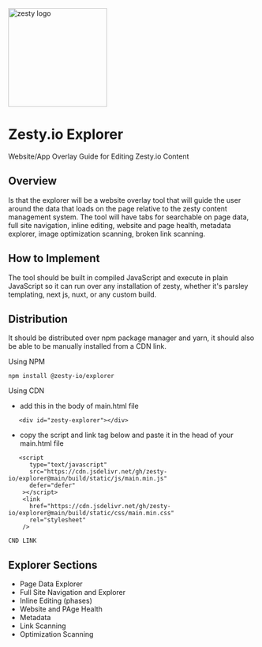 <img src="https://brand.zesty.io/zesty-io-logo.svg" alt="zesty logo" width="200">

# Zesty.io Explorer

Website/App Overlay Guide for Editing Zesty.io Content

## Overview

Is that the explorer will be a website overlay tool that will guide the user around the data that loads on the page relative to the zesty content management system. The tool will have tabs for searchable on page data, full site navigation, inline editing, website and page health, metadata explorer, image optimization scanning, broken link scanning.

## How to Implement

The tool should be built in compiled JavaScript and execute in plain JavaScript so it can run over any installation of zesty, whether it's parsley templating, next js, nuxt, or any custom build.

## Distribution

It should be distributed over npm package manager and yarn, it should also be able to be manually installed from a CDN link.

Using NPM

`npm install @zesty-io/explorer`

Using CDN

- add this in the body of main.html file

```
   <div id="zesty-explorer"></div>
```

- copy the script and link tag below and paste it in the head of your main.html file

```
   <script
      type="text/javascript"
      src="https://cdn.jsdelivr.net/gh/zesty-io/explorer@main/build/static/js/main.min.js"
      defer="defer"
    ></script>
    <link
      href="https://cdn.jsdelivr.net/gh/zesty-io/explorer@main/build/static/css/main.min.css"
      rel="stylesheet"
    />
```

`CND LINK`

## Explorer Sections

- Page Data Explorer
- Full Site Navigation and Explorer
- Inline Editing (phases)
- Website and PAge Health
- Metadata
- Link Scanning
- Optimization Scanning
